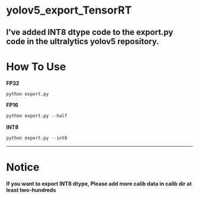 # yolov5_export_TensorRT
I've added INT8 dtype code to the export.py code in the ultralytics yolov5 repository.   
---

# How To Use
**FP32**  

```python
python export.py
``` 
**FP16**  
```python
python export.py --half
```
**INT8**  
```python
python export.py --int8
```
---  
# Notice
**If you want to export INT8 dtype, Please add more calib data in calib dir at least two-hundreds**
